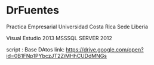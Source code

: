 # DrFuentes  
Practica Empresarial  Universidad Costa Rica Sede Liberia 

Visual Estudio 2013
MSSSQL SERVER 2012

script : Base DAtos  link: https://drive.google.com/open?id=0B1FNp1PYbczJT2ZiMHhCUDdMNGs
